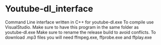 # Youtube-dl_interface
Command Line interface written in C++ for youtube-dl.exe
To compile use VisualStudio.
Make sure to have this program in the same folder as youtube-dl.exe
Make sure to rename the release build to avoid conflicts.
To download .mp3 files you will need ffmpeg.exe, ffprobe.exe and ffplay.exe
